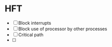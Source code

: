 # HFT
- [ ] Block interrupts
- [ ] Block use of processor by other processes
- [ ] Critical path
- [ ]
